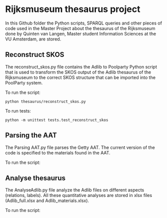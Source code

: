 # Rijksmuseum thesaurus project

In this Github folder the Python scripts, SPARQL queries and other pieces of code used in the Master Project about the thesaurus of the Rijksmuseum done by Quinten van Langen, Master student Information Sciences at the VU Amsterdam, are stored.

## Reconstruct SKOS
The reconstruct_skos.py file contains the Adlib to Poolparty Python script that is used to transform the SKOS output of the Adlib thesaurus of the Rijksmuseum to the correct SKOS structure that can be imported into the PoolParty system.

To run the script:
```
python thesaurus/reconstruct_skos.py
```

To run tests:
```
python -m unittest tests.test_reconstruct_skos
```

## Parsing the AAT
The Parsing AAT.py file parses the Getty AAT. The current version of the code is specified to the materials found in the AAT.

To run the script:

## Analyse thesaurus
The AnalyseAdlib.py file analyze the Adlib files on different aspects (relations, labels). All these quantitative analyses are stored in xlsx files (Adlib_full.xlsx and Adlib_materials.xlsx).

To run the script:
